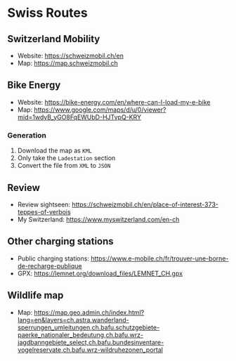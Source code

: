 # Swiss Routes

## Switzerland Mobility
* Website: https://schweizmobil.ch/en
* Map: https://map.schweizmobil.ch

## Bike Energy
* Website: https://bike-energy.com/en/where-can-I-load-my-e-bike
* Map: https://www.google.com/maps/d/u/0/viewer?mid=1wdyB_yGO8FqEWUbD-HJTvpQ-KRY

### Generation
1. Download the map as `KML`
2. Only take the `Ladestation` section
3. Convert the file from `XML` to `JSON`

## Review
* Review sightseen: https://schweizmobil.ch/en/place-of-interest-373-teppes-of-verbois
* My Switzerland: https://www.myswitzerland.com/en-ch

## Other charging stations
* Public charging stations: https://www.e-mobile.ch/fr/trouver-une-borne-de-recharge-publique
* GPX: https://lemnet.org/download_files/LEMNET_CH.gpx

## Wildlife map
* Map: https://map.geo.admin.ch/index.html?lang=en&layers=ch.astra.wanderland-sperrungen_umleitungen,ch.bafu.schutzgebiete-paerke_nationaler_bedeutung,ch.bafu.wrz-jagdbanngebiete_select,ch.bafu.bundesinventare-vogelreservate,ch.bafu.wrz-wildruhezonen_portal